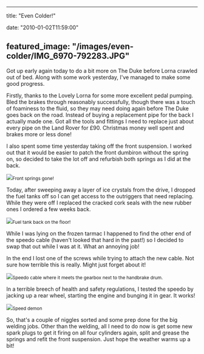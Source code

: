 
---
title: "Even Colder!"

date: "2010-01-02T11:59:00"

featured_image: "/images/even-colder/IMG_6970-792283.JPG"
---


Got up early again today to do a bit more on The Duke before Lorna crawled out of bed.  Along with some work yesterday, I've managed to make some good progress.

Firstly, thanks to the Lovely Lorna for some more excellent pedal pumping.  Bled the brakes through reasonably <span>successfully</span>, though there was a touch of foaminess to the fluid, so they may need doing again before The Duke goes back on the road.  Instead of buying a replacement pipe for the back I actually made one.  Got all the tools and fittings I need to replace just about every pipe on the Land Rover for £90.  Christmas money well spent and brakes more or less done!

I also spent some time yesterday taking off the front suspension.  I worked out that it would be easier to patch the front <span>dumbiron</span> without the spring on, so decided to take the lot off and refurbish both springs as I did at the back.

<a href="http://danandtheduke.co.uk/uploaded_images/IMG_6970-792325.JPG"><img src="/images/even-colder/IMG_6970-792283.JPG"/></a><span style="font-size:85%;">Front springs gone!</span>

Today, after sweeping away a <span>layer</span> of ice crystals from the drive, I dropped the fuel tanks off so I can get access to the outriggers that need replacing.  While they were off I replaced the cracked cork seals with the new rubber ones I ordered a few weeks back.

<a href="http://danandtheduke.co.uk/uploaded_images/IMG_6971-741954.JPG"><img src="/images/even-colder/IMG_6971-741908.JPG"/></a><span style="font-size:85%;">Fuel tank back on the floor!</span>

While I was lying on the frozen tarmac I happened to find the other end of the <span>speedo</span> cable (haven't looked that hard in the past!) so I decided to swap that out while I was at it.  What an annoying job!

In the end I lost one of the screws while trying to <span>attach</span> the new cable.  Not sure how terrible this is really.  Might just forget about it!

<a href="http://danandtheduke.co.uk/uploaded_images/IMG_6967-713181.JPG"><img src="/images/even-colder/IMG_6967-713143.JPG"/></a><span style="font-size:85%;"><span>Speedo</span> cable where it meets the gearbox next to the handbrake drum.</span>

In a terrible breech of health and safety regulations, I tested the <span>speedo</span> by jacking up a rear wheel, starting the engine and bunging it in gear.  It works!

<a href="http://danandtheduke.co.uk/uploaded_images/IMG_6961-713111.JPG"><img src="/images/even-colder/IMG_6961-713107.JPG"/></a><span style="font-size:85%;">Speed demon</span>

So, that's a couple of niggles sorted and some prep done for the big welding jobs.  Other than the welding, all I need to do now is get some new spark plugs to get it firing on all four cylinders again, split and grease the springs and refit the front suspension.  Just hope the weather warms up a bit!